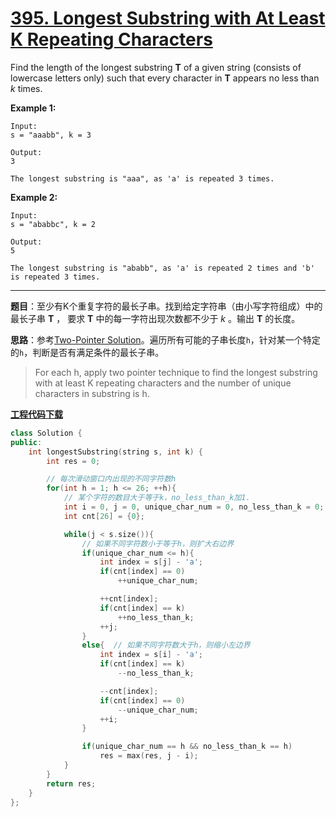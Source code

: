 # [395. Longest Substring with At Least K Repeating Characters](https://leetcode.com/problems/longest-substring-with-at-least-k-repeating-characters/)

Find the length of the longest substring **T** of a given string (consists of lowercase letters only) such that every character in **T** appears no less than *k* times.

**Example 1:**

```
Input:
s = "aaabb", k = 3

Output:
3

The longest substring is "aaa", as 'a' is repeated 3 times.
```

**Example 2:**

```
Input:
s = "ababbc", k = 2

Output:
5

The longest substring is "ababb", as 'a' is repeated 2 times and 'b' is repeated 3 times.
```

-----

**题目**：至少有K个重复字符的最长子串。找到给定字符串（由小写字符组成）中的最长子串 **T** ， 要求 **T** 中的每一字符出现次数都不少于 *k* 。输出 **T** 的长度。

**思路**：参考[Two-Pointer Solution](https://leetcode.com/problems/longest-substring-with-at-least-k-repeating-characters/discuss/87739/Java-Strict-O(N)-Two-Pointer-Solution)。遍历所有可能的子串长度`h`，针对某一个特定的`h`，判断是否有满足条件的最长子串。

> For each h, apply two pointer technique to find the longest substring with at least K repeating characters and the number of unique characters in substring is h.

[**工程代码下载**](https://github.com/shenkh/leetcode)

```cpp
class Solution {
public:
    int longestSubstring(string s, int k) {
        int res = 0;

        // 每次滑动窗口内出现的不同字符数h
        for(int h = 1; h <= 26; ++h){
            // 某个字符的数目大于等于k，no_less_than_k加1.
            int i = 0, j = 0, unique_char_num = 0, no_less_than_k = 0;
            int cnt[26] = {0};

            while(j < s.size()){
                // 如果不同字符数小于等于h，则扩大右边界
                if(unique_char_num <= h){
                    int index = s[j] - 'a';
                    if(cnt[index] == 0)
                        ++unique_char_num;

                    ++cnt[index];
                    if(cnt[index] == k)
                        ++no_less_than_k;
                    ++j;
                }
                else{  // 如果不同字符数大于h，则缩小左边界
                    int index = s[i] - 'a';
                    if(cnt[index] == k)
                        --no_less_than_k;

                    --cnt[index];
                    if(cnt[index] == 0)
                        --unique_char_num;
                    ++i;
                }

                if(unique_char_num == h && no_less_than_k == h)
                    res = max(res, j - i);
            }
        }
        return res;
    }
};
```